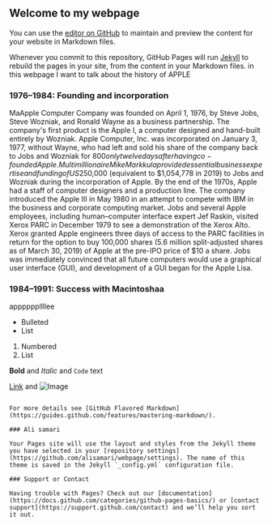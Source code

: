 ## Welcome to my webpage

You can use the [editor on GitHub](https://github.com/alisamari/webpage/edit/main/README.md) to maintain and preview the content for your website in Markdown files.

Whenever you commit to this repository, GitHub Pages will run [Jekyll](https://jekyllrb.com/) to rebuild the pages in your site, from the content in your Markdown files.
in this webpage I want to talk about the history of APPLE

### 1976–1984: Founding and incorporation

MaApple Computer Company was founded on April 1, 1976, by Steve Jobs, Steve Wozniak, and Ronald Wayne as a business partnership. The company's first product is the Apple I, a computer designed and hand-built entirely by Wozniak.
Apple Computer, Inc. was incorporated on January 3, 1977, without Wayne, who had left and sold his share of the company back to Jobs and Wozniak for $800 only twelve days after having co-founded Apple. Multimillionaire Mike Markkula provided essential business expertise and funding of US$250,000 (equivalent to $1,054,778 in 2019) to Jobs and Wozniak during the incorporation of Apple.
By the end of the 1970s, Apple had a staff of computer designers and a production line. The company introduced the Apple III in May 1980 in an attempt to compete with IBM in the business and corporate computing market.
Jobs and several Apple employees, including human–computer interface expert Jef Raskin, visited Xerox PARC in December 1979 to see a demonstration of the Xerox Alto. Xerox granted Apple engineers three days of access to the PARC facilities in return for the option to buy 100,000 shares (5.6 million split-adjusted shares as of March 30, 2019) of Apple at the pre-IPO price of $10 a share.
Jobs was immediately convinced that all future computers would use a graphical user interface (GUI), and development of a GUI began for the Apple Lisa.

### 1984–1991: Success with Macintoshaa
appppppllllee

- Bulleted
- List

1. Numbered
2. List

**Bold** and _Italic_ and `Code` text

[Link](url) and ![Image](src)
```

For more details see [GitHub Flavored Markdown](https://guides.github.com/features/mastering-markdown/).

### Ali samari

Your Pages site will use the layout and styles from the Jekyll theme you have selected in your [repository settings](https://github.com/alisamari/webpage/settings). The name of this theme is saved in the Jekyll `_config.yml` configuration file.

### Support or Contact

Having trouble with Pages? Check out our [documentation](https://docs.github.com/categories/github-pages-basics/) or [contact support](https://support.github.com/contact) and we’ll help you sort it out.

